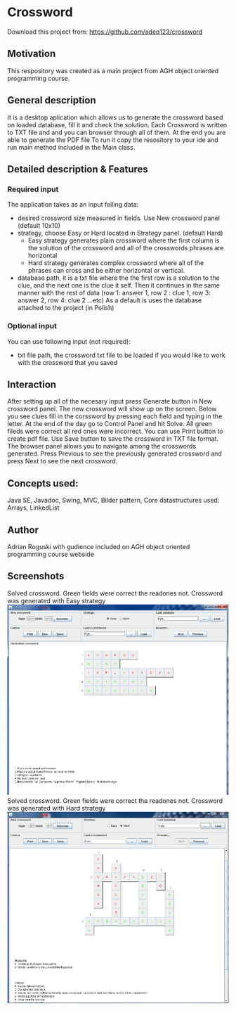 # Crossword

Download this project from: https://github.com/adeq123/crossword

## Motivation
This respository was created as a main project from AGH object oriented programming course.

## General description
It is a desktop aplication which allows us to generate the crossword based on loaded database, fill it and check the solution. 
Each Crossword is written to TXT file and and you can browser through all of them. At the end you are able to generate the PDF file
To run it copy the resository to your ide and run main method included in the Main class.
## Detailed description & Features
  ### Required input
  The application takes as an input folling data:
  - desired crossword size measured in fields. Use New crossword panel (default 10x10)
  - strategy, choose Easy or Hard located in Strategy panel. (default Hard)
    - Easy strategy generates plain crossword where the first column is the solution of the crossword and all of the crosswords phrases 
      are horizontal 
    - Hard strategy generates complex crossword where all of the phrases can cross and be either horizontal or vertical. 
  - database path, it is a txt file where the the first row is a solution to the clue, and the next one is the clue it self. 
    Then it continues in the same manner with the rest of data (row 1: answer 1, row 2 : clue 1, row 3: answer 2, row 4: clue 2 ...etc)
    As a default is uses the database attached to the project (in Polish)
    
   ### Optional input
   You can use following input (not required): 
   - txt file path, the crossword txt file to be loaded if you would like to work with the crossword that you saved
 ## Interaction
  After setting up all of the necesary input press Generate button in New crossword panel. The new crossword will show up on the screen.
  Below you see clues fill in the corssword by pressing each field and typing in the letter. At the end of the day go to Control Panel
  and hit Solve. All green fileds were correct all red ones were incorrect. You can use Print button to create pdf file. Use Save button
  to save the crossword in TXT file format. The browser panel allows you to navigate among the crosswords generated. Press Previous to 
  see the previously generated crossword and press Next to see the next crossword.
    

## Concepts used:
Java SE, Javadoc, Swing, MVC, Bilder pattern,
Core datastructures used: Arrays, LinkedList

## Author
Adrian Roguski with gudience included on AGH object oriented programming course webside

## Screenshots
  Solved crossword. Green fields were correct the readones not. Crossword was generated with Easy strategy  
![](crossword/images/easy.png)
  Solved crossword. Green fields were correct the readones not. Crossword was generated with Hard strategy  
![](crossword/images/Hard.png)

